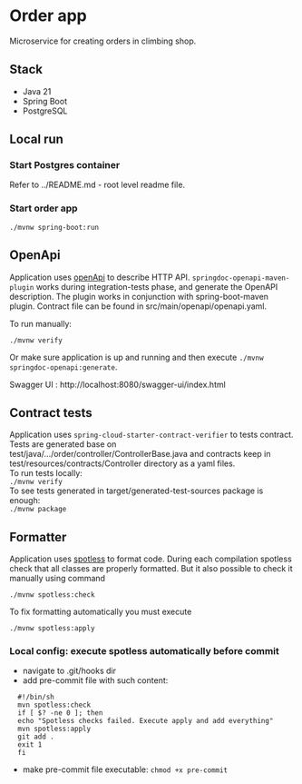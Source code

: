 # Order app

Microservice for creating orders in climbing shop. 

## Stack
- Java 21
- Spring Boot
- PostgreSQL

## Local run

### Start Postgres container

Refer to ../README.md - root level readme file.

### Start order app

`./mvnw spring-boot:run`

## OpenApi

Application uses [openApi](https://swagger.io/specification/) to describe HTTP API. `springdoc-openapi-maven-plugin` works during integration-tests phase, 
and generate the OpenAPI description. The plugin works in conjunction with spring-boot-maven plugin. Contract file can be found in 
src/main/openapi/openapi.yaml. 

To run manually: 

`./mvnw verify`

Or make sure application is up and running and then execute `./mvnw springdoc-openapi:generate`.

Swagger UI : http://localhost:8080/swagger-ui/index.html

## Contract tests

Application uses `spring-cloud-starter-contract-verifier` to tests contract. Tests are generated base on test/java/.../order/controller/ControllerBase.java 
and contracts keep in test/resources/contracts/Controller directory as a yaml files.   
To run tests locally:  
`./mvnw verify`  
To see tests generated in target/generated-test-sources package is enough:  
`./mvnw package`

## Formatter
Application uses [spotless](https://github.com/diffplug/spotless/tree/main/plugin-maven) to format code.
During each compilation spotless check that all classes are properly formatted. But it also possible to check it manually using command

`./mvnw spotless:check`

To fix formatting automatically you must execute

`./mvnw spotless:apply`

### Local config: execute spotless automatically before commit

- navigate to .git/hooks dir
- add pre-commit file with such content: 
```
  #!/bin/sh
  mvn spotless:check
  if [ $? -ne 0 ]; then
  echo "Spotless checks failed. Execute apply and add everything"
  mvn spotless:apply
  git add .
  exit 1
  fi
```
- make pre-commit file executable: `chmod +x pre-commit`

